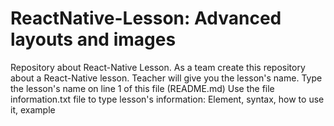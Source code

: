 # ReactNative-Lesson: Advanced layouts and images
Repository about React-Native Lesson.
As a team create this repository about a React-Native lesson. Teacher will give you the lesson's name.
Type the lesson's name on line 1 of this file (README.md)
Use the file information.txt file to type lesson's information: Element, syntax, how to use it, example
